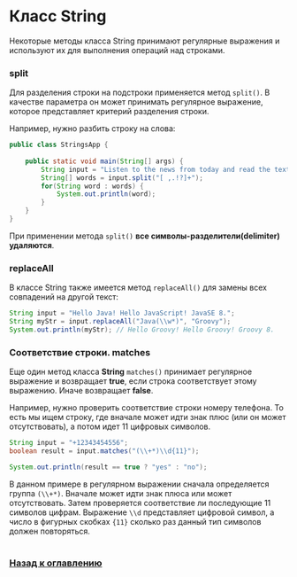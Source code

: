 # Класс String

Некоторые методы класса String принимают регулярные выражения и используют их для выполнения операций над строками.

### split

Для разделения строки на подстроки применяется метод `split()`.
В качестве параметра он может принимать регулярное выражение, которое представляет критерий разделения строки.

Например, нужно разбить строку на слова:

```java
public class StringsApp {
 
    public static void main(String[] args) {
        String input = "Listen to the news from today and read the text at the same time.";
        String[] words = input.split("[ ,.!?]+");
        for(String word : words) {
            System.out.println(word);
        }
    }   
}
```

При применении метода `split()` **все символы-разделители(delimiter) удаляются**.

### replaceAll

В классе String также имеется метод `replaceAll()` для замены всех совпадений на другой текст:

```java
String input = "Hello Java! Hello JavaScript! JavaSE 8.";
String myStr = input.replaceAll("Java(\\w*)", "Groovy");
System.out.println(myStr); // Hello Groovy! Hello Groovy! Groovy 8.
```


### Соответствие строки. matches

Еще один метод класса **String** `matches()` принимает регулярное выражение и возвращает **true**,
если строка соответствует этому выражению.
Иначе возвращает **false**.

Например, нужно проверить соответствие строки номеру телефона.
То есть мы ищем строку, где вначале может идти знак плюс (или он может отсутствовать), а потом идет 11 цифровых символов.

```java
String input = "+12343454556";
boolean result = input.matches("(\\+*)\\d{11}");

System.out.println(result == true ? "yes" : "no");
```

В данном примере в регулярном выражении сначала определяется группа `(\\+*)`.
Вначале может идти знак плюса или может отсутствовать.
Затем проверяется соответствие ли последующие 11 символов цифрам.
Выражение `\\d` представляет цифровой символ,
а число в фигурных скобках `{11}` сколько раз данный тип символов должен повторяться.


#

### [Назад к оглавлению](./README.md)